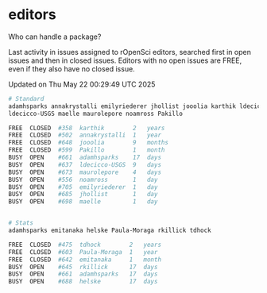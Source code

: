 # editors

Who can handle a package?

Last activity in issues assigned to rOpenSci editors, searched first in open
issues and then in closed issues. Editors with no open issues are FREE, even if
they also have no closed issue.


Updated on Thu May 22 00:29:49 UTC 2025

```bash
# Standard
adamhsparks annakrystalli emilyriederer jhollist jooolia karthik ldecicco
ldecicco-USGS maelle maurolepore noamross Pakillo

FREE  CLOSED  #358  karthik        2   years
FREE  CLOSED  #502  annakrystalli  1   year
FREE  CLOSED  #648  jooolia        9   months
FREE  CLOSED  #599  Pakillo        1   month
BUSY  OPEN    #661  adamhsparks    17  days
BUSY  OPEN    #637  ldecicco-USGS  9   days
BUSY  OPEN    #673  maurolepore    4   days
BUSY  OPEN    #556  noamross       1   day
BUSY  OPEN    #705  emilyriederer  1   day
BUSY  OPEN    #685  jhollist       1   day
BUSY  OPEN    #698  maelle         1   day


# Stats
adamhsparks emitanaka helske Paula-Moraga rkillick tdhock

FREE  CLOSED  #475  tdhock        2   years
FREE  CLOSED  #603  Paula-Moraga  1   year
FREE  CLOSED  #642  emitanaka     1   month
BUSY  OPEN    #645  rkillick      17  days
BUSY  OPEN    #661  adamhsparks   17  days
BUSY  OPEN    #688  helske        17  days
```
